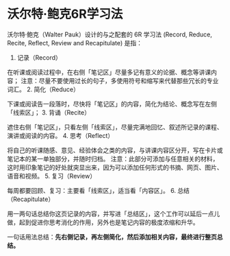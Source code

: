 # 沃尔特·鲍克6R学习法
沃尔特·鲍克（Walter Pauk）设计的与之配套的 6R 学习法 (Record, Reduce, Recite, Reflect, Review and Recapitulate) 是指：

1. 记录（Record）

 在听课或阅读过程中，在右侧「笔记区」尽量多记有意义的论据、概念等讲课内容；
 注意：尽量不要使用过长的句子，多使用符号和缩写来代替那些冗长的专业词汇。
2. 简化（Reduce）

 下课或阅读告一段落时，尽快将「笔记区」的内容，简化为结论、概念写在左侧「线索区」；
3. 背诵（Recite）

 遮住右侧「笔记区」，只看左侧「线索区」，尽量完满地回忆、叙述所记录的课程、演讲或阅读的内容。
4. 思考（Reflect）

 将自己的听课随感、意见、经验体会之类的内容，与讲课内容区分开，写在卡片或笔记本的某一单独部分，并随时归档。
 注意：此部分可添加与任意相关的材料，这时用印象笔记的好处就突显出来，因为可以添加任何形式的书摘、网页、图片、语音和视频。
5. 复习（Review）

 每周都要回顾、复习：主要看「线索区」，适当看「内容区」。
6. 总结（Recapitulate）

 用一两句话总结你这页记录的内容，并写进「总结区」，这个工作可以延后一点儿做，起到促进你思考消化的作用，另外也是笔记内容的极度浓缩和升华。

一句话用法总结：**先右侧记录，再左侧简化，然后添加相关内容，最终进行整页总结。**
